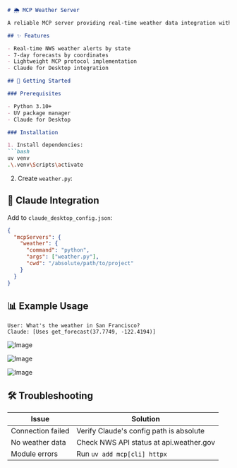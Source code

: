 

```markdown
# 🌦️ MCP Weather Server

A reliable MCP server providing real-time weather data integration with Claude for Desktop.

## ✨ Features

- Real-time NWS weather alerts by state
- 7-day forecasts by coordinates
- Lightweight MCP protocol implementation
- Claude for Desktop integration

## 🚀 Getting Started

### Prerequisites

- Python 3.10+
- UV package manager
- Claude for Desktop

### Installation

1. Install dependencies:
```bash
uv venv
.\.venv\Scripts\activate
```

2. Create `weather.py`:

## 🔌 Claude Integration

Add to `claude_desktop_config.json`:
```json
{
  "mcpServers": {
    "weather": {
      "command": "python",
      "args": ["weather.py"],
      "cwd": "/absolute/path/to/project"
    }
  }
}
```

## 📊 Example Usage

```plaintext
User: What's the weather in San Francisco?
Claude: [Uses get_forecast(37.7749, -122.4194)]
```
![Image](https://github.com/user-attachments/assets/96e97939-ae13-40a0-9c1e-a6863cac5d87)

![Image](https://github.com/user-attachments/assets/574fef9e-32ae-4110-b8b1-e4393565076d)

![Image](https://github.com/user-attachments/assets/916a1e83-5969-495b-a4e6-37b13beb2336)

## 🛠 Troubleshooting

| Issue | Solution |
|-------|----------|
| Connection failed | Verify Claude's config path is absolute |
| No weather data | Check NWS API status at api.weather.gov |
| Module errors | Run `uv add mcp[cli] httpx` |
